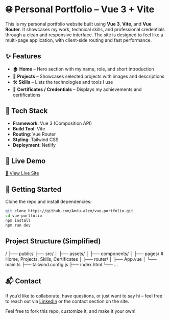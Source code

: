 # 🌐 Personal Portfolio – Vue 3 + Vite

This is my personal portfolio website built using **Vue 3**, **Vite**, and **Vue Router**. It showcases my work, technical skills, and professional credentials through a clean and responsive interface. The site is designed to feel like a multi-page application, with client-side routing and fast performance.

## ✨ Features

- 🏠 **Home** – Hero section with my name, role, and short introduction
- 💼 **Projects** – Showcases selected projects with images and descriptions
- 🛠 **Skills** – Lists the technologies and tools I use
- 📜 **Certificates / Credentials** – Displays my achievements and certifications

## 🧰 Tech Stack

- **Framework**: Vue 3 (Composition API)
- **Build Tool**: Vite
- **Routing**: Vue Router
- **Styling**: Tailwind CSS
- **Deployment**: Netlify

## 📸 Live Demo

[🔗 View Live Site](https://andufereja-portfolio.netlify.app)

## 🚀 Getting Started

Clone the repo and install dependencies:

```bash
git clone https://github.com/Andu-alem/vue-portfolio.git
cd vue-portfolio
npm install
npm run dev
```

## Project Structure (Simplified)

/
├── public/
├── src/
│   ├── assets/
│   ├── components/
│   ├── pages/            # Home, Projects, Skills, Certificates
│   ├── router/
│   ├── App.vue
│   └── main.ts
├── tailwind.config.js
├── index.html
└── ...

## 📬 Contact

If you’d like to collaborate, have questions, or just want to say hi – feel free to reach out via [LinkedIn](https://www.linkedin.com/in/andualem-fereja-602484213/) or the contact section on the site.

Feel free to fork this repo, customize it, and make it your own!
